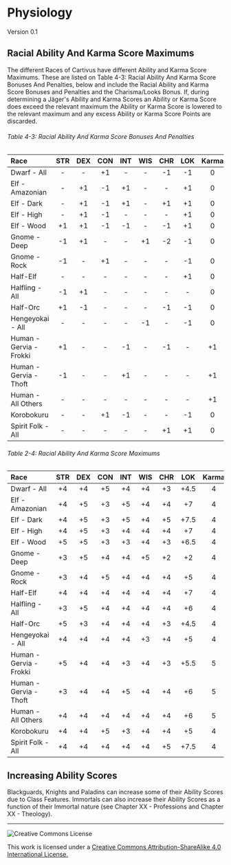 # Physiology

Version 0.1

## Racial Ability And Karma Score Maximums

The different Races of Cartivus have different Ability and Karma Score Maximums. These are listed on Table 4-3: Racial Ability And Karma Score Bonuses And Penalties, below and include the Racial Ability and Karma Score Bonuses and Penalties and the Charisma/Looks Bonus. If, during determining a Jäger's Ability and Karma Scores an Ability or Karma Score does exceed the relevant maximum the Ability or Karma Score is lowered to the relevant maximum and any excess Ability or Karma Score Points are discarded.

###### Table 4-3: Racial Ability And Karma Score Bonuses And Penalties

|Race|STR|DEX|CON|INT|WIS|CHR|LOK|Karma|
|:--|:-:|:-:|:-:|:-:|:-:|:-:|:-:|:-:|
|Dwarf - All|-|-|+1|-|-|-1|-1|0|
|Elf - Amazonian|-|+1|-1|+1|-|-|+1|0|
|Elf - Dark|-|+1|-1|+1|-|+1|+1|0|
|Elf - High|-|+1|-1|-|-|-|+1|0|
|Elf - Wood|+1|+1|-1|-1|-|-1|+1|0|
|Gnome - Deep|-1|+1|-|-|+1|-2|-1|0|
|Gnome - Rock|-1|-|+1|-|-|-|-1|0|
|Half-Elf|-|-|-|-|-|-|+1|0|
|Halfling - All|-1|+1|-|-|-|-|-|0|
|Half-Orc|+1|-1|-|-|-|-1|-1|0|
|Hengeyokai - All|-|-|-|-|-1|-|-1|0|
|Human - Gervia - Frokki|+1|-|-|-1|-|-1|-|+1|
|Human - Gervia - Thoft|-1|-|-|+1|-|-|-|+1|
|Human - All Others|-|-|-|-|-|-|-|+1|
|Korobokuru|-|-|+1|-1|-|-|-1|0|
|Spirit Folk - All|-|-|-|-|-|+1|+1|0|

###### Table 2-4: Racial Ability And Karma Score Maximums

|Race|STR|DEX|CON|INT|WIS|CHR|LOK|Karma|
|:--|:-:|:-:|:-:|:-:|:-:|:-:|:-:|:-:|
|Dwarf - All             |+4|+4|+5|+4|+4|+3|+4.5|4|
|Elf - Amazonian         |+4|+5|+3|+5|+4|+4|+7|4|
|Elf - Dark              |+4|+5|+3|+5|+4|+5|+7.5|4|
|Elf - High              |+4|+5|+3|+4|+4|+4|+7|4|
|Elf - Wood              |+5|+5|+3|+3|+4|+3|+6.5|4|
|Gnome - Deep            |+3|+5|+4|+4|+5|+2|+2|4|
|Gnome - Rock            |+3|+4|+5|+4|+4|+4|+5|4|
|Half-Elf                |+4|+4|+4|+4|+4|+4|+7|4|
|Halfling - All          |+3|+5|+4|+4|+4|+4|+6|4|
|Half-Orc                |+5|+3|+4|+4|+4|+3|+4.5|4|
|Hengeyokai - All        |+4|+4|+4|+4|+3|+4|+5|4|
|Human - Gervia - Frokki |+5|+4|+4|+3|+4|+3|+5.5|5|
|Human - Gervia - Thoft  |+3|+4|+4|+5|+4|+4|+6|5|
|Human - All Others      |+4|+4|+4|+4|+4|+4|+6|5|
|Korobokuru              |+4|+4|+5|+3|+4|+4|+5|4|
|Spirit Folk - All       |+4|+4|+4|+4|+4|+5|+7.5|4|

## Increasing Ability Scores

Blackguards, Knights and Paladins can increase some of their Ability Scores due to Class Features. Immortals can also increase their Ability Scores as a function of their Immortal nature (see Chapter XX - Professions and Chapter XX - Theology).

---

![Creative Commons License](https://i.creativecommons.org/l/by-sa/4.0/88x31.png "Creative Commons License")

This work is licensed under a [Creative Commons Attribution-ShareAlike 4.0 International License.](https://creativecommons.org/licenses/by-sa/4.0/)

